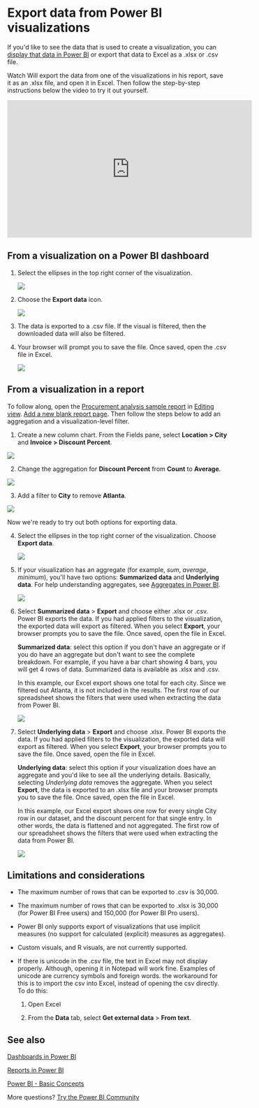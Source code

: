 ﻿<properties
   pageTitle="Export data from a visualization"
   description="Export data from a report visualization and dashboard visualization and view it in Excel."
   services="powerbi"
   documentationCenter=""
   authors="mihart"
   manager="mblythe"
   backup=""
   editor=""
   tags=""
   featuredVideoId="jtlLGRKBvXY"
   qualityFocus="no"
   qualityDate=""/>

<tags
   ms.service="powerbi"
   ms.devlang="NA"
   ms.topic="article"
   ms.tgt_pltfrm="NA"
   ms.workload="powerbi"
   ms.date="02/14/2017"
   ms.author="mihart"/>

# Export data from Power BI visualizations

If you'd like to see the data that is used to create a visualization, you can [display that data in Power BI](powerbi-service-reports-see-data.md) or export that data to Excel as a .xlsx or .csv file.   

Watch Will export the data from one of the visualizations in his report, save it as an .xlsx file, and open it in Excel. Then follow the step-by-step instructions below the video to try it out yourself.

<iframe width="560" height="315" src="https://www.youtube.com/embed/KjheMTGjDXw" frameborder="0" allowfullscreen></iframe>

## From a visualization on a Power BI dashboard

1. Select the ellipses in the top right corner of the visualization.

    ![](media/powerbi-service-export-data/pbi-export-tile3.png)

2. Choose the  **Export data** icon.

    ![](media/powerbi-service-export-data/pbi_export_dash.png)

3. The data is exported to a .csv file. If the visual is filtered, then the downloaded data will also be filtered.

4. Your browser will prompt you to save the file.  Once saved, open the .csv file in Excel.

    ![](media/powerbi-service-export-data/pbi-export-to-excel.png)

## From a visualization in a report
To follow along, open the [Procurement analysis sample report](powerbi-sample-procurement-analysis-take-a-tour.md) in [Editing view](powerbi-sesrvice-go-from-reading-view-to-editing-view.md). [Add a new blank report page](powerbi-service-add-a-page-to-a-report.md). Then follow the steps below to add an aggregation and a visualization-level filter.

1. Create a new column chart.  From the Fields pane, select **Location > City** and **Invoice > Discount Percent**.   

  ![](media/powerbi-service-export-data/power-bi-export-data3.png)

2. Change the aggregation for **Discount Percent** from **Count** to **Average**.

  ![](media/powerbi-service-export-data/power-bi-export-data6.png)

3.  Add a filter to **City** to remove **Atlanta**.

  ![](media/powerbi-service-export-data/power-bi-export-data4.png)

  Now we're ready to try out both options for exporting data.

4.  Select the ellipses in the top right corner of the visualization. Choose  **Export data**.

    ![](media/powerbi-service-export-data/power-bi-export-data2.png)

5. If your visualization has an aggregate (for example, *sum*, *average*, *minimum*),  you'll have two options: **Summarized data** and **Underlying data**. For help understanding aggregates, see [Aggregates in Power BI](powerbi-service-aggregates.md).

    ![](media/powerbi-service-export-data/power-bi-export-data5.png)

6.  Select **Summarized data** > **Export** and choose either .xlsx or .csv. Power BI exports the data.  If you had applied filters to the visualization, the exported data will export as filtered. When you select  **Export**, your browser prompts you to save the file. Once saved, open the file in Excel.

    **Summarized data**: select this option if you don't have an aggregate or if you do have an aggregate but don't want to see the complete breakdown. For example, if you have a bar chart showing 4 bars, you will get 4 rows of data. Summarized data is available as .xlsx and .csv.

    In this example, our Excel export shows one total for each city. Since we filtered out Atlanta, it is not included in the results.  The first row of our spreadsheet shows the filters that were used when extracting the data from Power BI.

    ![](media/powerbi-service-export-data/power-bi-export-data7.png)

7.  Select **Underlying data** > **Export** and choose .xlsx. Power BI exports the data. If you had applied filters to the visualization, the exported data will export as filtered. When you select  **Export**, your browser prompts you to save the file. Once saved, open the file in Excel.

    **Underlying data**: select this option if your visualization does have an aggregate and you'd like to see all the underlying details. Basically, selecting *Underlying data* removes the aggregate. When you select **Export**, the data is exported to an .xlsx file and your browser prompts you to save the file. Once saved, open the file in Excel.

    In this example, our Excel export shows one row for every single City row in our dataset, and the discount percent for that single entry. In other words, the data is flattened and not aggregated. The first row of our spreadsheet shows the filters that were used when extracting the data from Power BI.  

    ![](media/powerbi-service-export-data/power-bi-export-data8.png)

## Limitations and considerations

-  The maximum number of rows that can be exported to .csv is 30,000.

- The maximum number of rows that can be exported to .xlsx is 30,000 (for Power BI Free users) and 150,000 (for Power BI Pro users).

- Power BI only supports export of visualizations that use implicit measures (no support for calculated (explicit) measures as aggregates).

-  Custom visuals, and R visuals, are not currently supported.

-  If there is unicode in the .csv file, the text in Excel may not display properly. Although, opening it in Notepad will work fine. Examples of unicode are currency symbols and foreign words. the workaround for this is to import the csv into Excel, instead of opening the csv directly. To do this:

   1. Open Excel

   2. From the **Data** tab, select **Get external data** > **From text**.

## See also

[Dashboards in Power BI](powerbi-service-dashboards.md)

[Reports in Power BI](powerbi-service-reports.md)

[Power BI - Basic Concepts](powerbi-service-basic-concepts.md)

More questions? [Try the Power BI Community](http://community.powerbi.com/)
